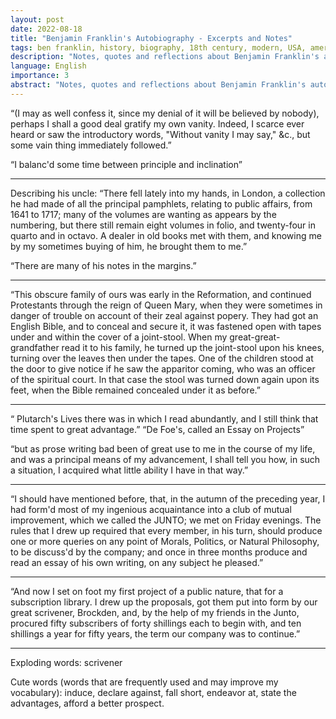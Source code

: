 ```yaml
---
layout: post
date: 2022-08-18
title: "Benjamin Franklin's Autobiography - Excerpts and Notes"
tags: ben franklin, history, biography, 18th century, modern, USA, america, scholar
description: "Notes, quotes and reflections about Benjamin Franklin's autobiography. Also a small list of words he uses and I found endearing."
language: English
importance: 3
abstract: "Notes, quotes and reflections about Benjamin Franklin's autobiography. Also a small list of words he uses and I found endearing. Currently a work in progress as I am still reading the book."
---
```



“(I may as well confess it, since my denial of it will be believed by nobody), perhaps I shall a good deal gratify my own vanity. Indeed, I scarce ever heard or saw the introductory words, "Without vanity I may say," &c., but some vain thing immediately followed.”

“I balanc'd some time between principle and inclination”

---

Describing his uncle:
“There fell lately into my hands, in London, a collection he had made of all the principal pamphlets, relating to public affairs, from 1641 to 1717; many of the volumes are wanting as appears by the numbering, but there still remain eight volumes in folio, and twenty-four in quarto and in octavo. A dealer in old books met with them, and knowing me by my sometimes buying of him, he brought them to me.”

“There are many of his notes in the margins.”

---

“This obscure family of ours was early in the Reformation, and continued Protestants through the reign of Queen Mary, when they were sometimes in danger of trouble on account of their zeal against popery. They had got an English Bible, and to conceal and secure it, it was fastened open with tapes under and within the cover of a joint-stool. When my great-great-grandfather read it to his family, he turned up the joint-stool upon his knees, turning over the leaves then under the tapes. One of the children stood at the door to give notice if he saw the apparitor coming, who was an officer of the spiritual court. In that case the stool was turned down again upon its feet, when the Bible remained concealed under it as before.”

---

“ Plutarch's Lives there was in which I read abundantly, and I still think that time spent to great advantage.”
“De Foe's, called an Essay on Projects”

“but as prose writing bad been of great use to me in the course of my life, and was a principal means of my advancement, I shall tell you how, in such a situation, I acquired what little ability I have in that way.”
 
---
“I should have mentioned before, that, in the autumn of the preceding year, I had form'd most of my ingenious acquaintance into a club of mutual improvement, which we called the JUNTO; we met on Friday evenings. The rules that I drew up required that every member, in his turn, should produce one or more queries on any point of Morals, Politics, or Natural Philosophy, to be discuss'd by the company; and once in three months produce and read an essay of his own writing, on any subject he pleased.”

---
“And now I set on foot my first project of a public nature, that for a subscription library. I drew up the proposals, got them put into form by our great scrivener, Brockden, and, by the help of my friends in the Junto, procured fifty subscribers of forty shillings each to begin with, and ten shillings a year for fifty years, the term our company was to continue.”

---

Exploding words: scrivener

Cute words (words that are frequently used and may improve my vocabulary): induce, declare against, fall short, endeavor at, state the advantages, afford a better prospect.
